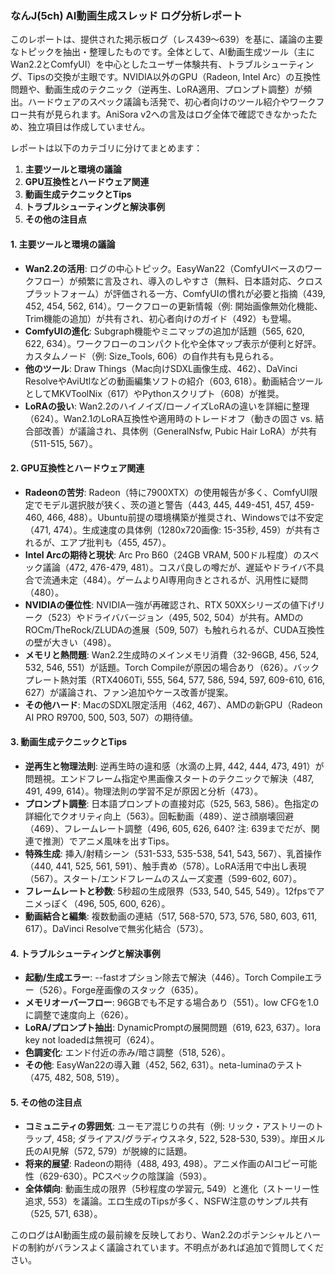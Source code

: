 ### なんJ(5ch) AI動画生成スレッド ログ分析レポート

このレポートは、提供された掲示板ログ（レス439〜639）を基に、議論の主要なトピックを抽出・整理したものです。全体として、AI動画生成ツール（主にWan2.2とComfyUI）を中心としたユーザー体験共有、トラブルシューティング、Tipsの交換が主眼です。NVIDIA以外のGPU（Radeon, Intel Arc）の互換性問題や、動画生成のテクニック（逆再生、LoRA適用、プロンプト調整）が頻出。ハードウェアのスペック議論も活発で、初心者向けのツール紹介やワークフロー共有が見られます。AniSora v2への言及はログ全体で確認できなかったため、独立項目は作成していません。

レポートは以下のカテゴリに分けてまとめます：
1. **主要ツールと環境の議論**
2. **GPU互換性とハードウェア関連**
3. **動画生成テクニックとTips**
4. **トラブルシューティングと解決事例**
5. **その他の注目点**

#### 1. 主要ツールと環境の議論
- **Wan2.2の活用**: ログの中心トピック。EasyWan22（ComfyUIベースのワークフロー）が頻繁に言及され、導入のしやすさ（無料、日本語対応、クロスプラットフォーム）が評価される一方、ComfyUIの慣れが必要と指摘（439, 452, 454, 562, 614）。ワークフローの更新情報（例: 開始画像無効化機能、Trim機能の追加）が共有され、初心者向けのガイド（492）も登場。
- **ComfyUIの進化**: Subgraph機能やミニマップの追加が話題（565, 620, 622, 634）。ワークフローのコンパクト化や全体マップ表示が便利と好評。カスタムノード（例: Size_Tools, 606）の自作共有も見られる。
- **他のツール**: Draw Things（Mac向けSDXL画像生成、462）、DaVinci ResolveやAviUtlなどの動画編集ソフトの紹介（603, 618）。動画結合ツールとしてMKVToolNix（617）やPythonスクリプト（608）が推奨。
- **LoRAの扱い**: Wan2.2のハイノイズ/ローノイズLoRAの違いを詳細に整理（624）。Wan2.1のLoRA互換性や適用時のトレードオフ（動きの固さ vs. 結合部改善）が議論され、具体例（GeneralNsfw, Pubic Hair LoRA）が共有（511-515, 567）。

#### 2. GPU互換性とハードウェア関連
- **Radeonの苦労**: Radeon（特に7900XTX）の使用報告が多く、ComfyUI限定でモデル選択肢が狭く、茨の道と警告（443, 445, 449-451, 457, 459-460, 466, 488）。Ubuntu前提の環境構築が推奨され、Windowsでは不安定（471, 474）。生成速度の具体例（1280x720画像: 15-35秒, 459）が共有されるが、エアプ批判も（455, 457）。
- **Intel Arcの期待と現状**: Arc Pro B60（24GB VRAM, 500ドル程度）のスペック議論（472, 476-479, 481）。コスパ良しの噂だが、遅延やドライバ不具合で流通未定（484）。ゲームよりAI専用向きとされるが、汎用性に疑問（480）。
- **NVIDIAの優位性**: NVIDIA一強が再確認され、RTX 50XXシリーズの値下げリーク（523）やドライババージョン（495, 502, 504）が共有。AMDのROCm/TheRock/ZLUDAの進展（509, 507）も触れられるが、CUDA互換性の壁が大きい（498）。
- **メモリと熱問題**: Wan2.2生成時のメインメモリ消費（32-96GB, 456, 524, 532, 546, 551）が話題。Torch Compileが原因の場合あり（626）。バックプレート熱対策（RTX4060Ti, 555, 564, 577, 586, 594, 597, 609-610, 616, 627）が議論され、ファン追加やケース改善が提案。
- **その他ハード**: MacのSDXL限定活用（462, 467）、AMDの新GPU（Radeon AI PRO R9700, 500, 503, 507）の期待値。

#### 3. 動画生成テクニックとTips
- **逆再生と物理法則**: 逆再生時の違和感（水滴の上昇, 442, 444, 473, 491）が問題視。エンドフレーム指定や黒画像スタートのテクニックで解決（487, 491, 499, 614）。物理法則の学習不足が原因と分析（473）。
- **プロンプト調整**: 日本語プロンプトの直接対応（525, 563, 586）。色指定の詳細化でクオリティ向上（563）。回転動画（489）、逆さ顔崩壊回避（469）、フレームレート調整（496, 605, 626, 640? 注: 639までだが、関連で推測）でアニメ風味を出すTips。
- **特殊生成**: 挿入/射精シーン（531-533, 535-538, 541, 543, 567）、乳首操作（440, 441, 525, 561, 591）、触手責め（578）。LoRA活用で中出し表現（567）。スタート/エンドフレームのスムーズ変遷（599-602, 607）。
- **フレームレートと秒数**: 5秒超の生成限界（533, 540, 545, 549）。12fpsでアニメっぽく（496, 505, 600, 626）。
- **動画結合と編集**: 複数動画の連結（517, 568-570, 573, 576, 580, 603, 611, 617）。DaVinci Resolveで無劣化結合（573）。

#### 4. トラブルシューティングと解決事例
- **起動/生成エラー**: --fastオプション除去で解決（446）。Torch Compileエラー（526）。Forge産画像のスタック（635）。
- **メモリオーバーフロー**: 96GBでも不足する場合あり（551）。low CFGを1.0に調整で速度向上（626）。
- **LoRA/プロンプト抽出**: DynamicPromptの展開問題（619, 623, 637）。lora key not loadedは無視可（624）。
- **色調変化**: エンド付近の赤み/暗さ調整（518, 526）。
- **その他**: EasyWan22の導入難（452, 562, 631）。neta-luminaのテスト（475, 482, 508, 519）。

#### 5. その他の注目点
- **コミュニティの雰囲気**: ユーモア混じりの共有（例: リック・アストリーのトラップ, 458; ダライアス/グラディウスネタ, 522, 528-530, 539）。岸田メル氏のAI見解（572, 579）が脱線的に話題。
- **将来的展望**: Radeonの期待（488, 493, 498）。アニメ作画のAIコピー可能性（629-630）。PCスペックの陰謀論（593）。
- **全体傾向**: 動画生成の限界（5秒程度の学習元, 549）と進化（ストーリー性追求, 553）を議論。エロ生成のTipsが多く、NSFW注意のサンプル共有（525, 571, 638）。

このログはAI動画生成の最前線を反映しており、Wan2.2のポテンシャルとハードの制約がバランスよく議論されています。不明点があれば追加で質問してください。